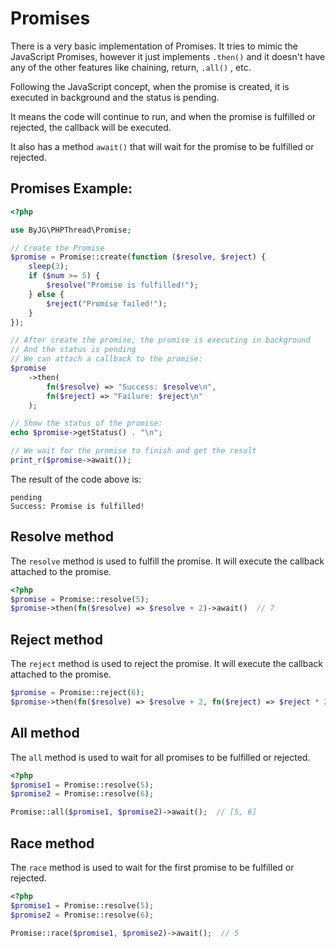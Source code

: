 # Promises

There is a very basic implementation of Promises. It tries to mimic the JavaScript Promises,
however it just implements `.then()` and it doesn't have any of the other features like chaining, return,  `.all()` ,
etc.

Following the JavaScript concept, when the promise is created, it is executed in background
and the status is pending.

It means the code will continue to run, and when the promise is fulfilled or rejected,
the callback will be executed.

It also has a method `await()` that will wait for the promise to be fulfilled or rejected.

## Promises Example:

```php
<?php

use ByJG\PHPThread\Promise;

// Create the Promise
$promise = Promise::create(function ($resolve, $reject) {
    sleep(3);
    if ($num >= 5) {
        $resolve("Promise is fulfilled!");
    } else {
        $reject("Promise failed!");
    }
});

// After create the promise, the promise is executing in background
// And the status is pending
// We can attach a callback to the promise:
$promise
    ->then(
        fn($resolve) => "Success: $resolve\n",
        fn($reject) => "Failure: $reject\n"
    );

// Show the status of the promise:
echo $promise->getStatus() . "\n";

// We wait for the promise to finish and get the result
print_r($promise->await());
```

The result of the code above is:

```
pending
Success: Promise is fulfilled!
```

## Resolve method

The `resolve` method is used to fulfill the promise. It will execute the callback attached to the promise.

```php
<?php
$promise = Promise::resolve(5);
$promise->then(fn($resolve) => $resolve + 2)->await()  // 7
```

## Reject method

The `reject` method is used to reject the promise. It will execute the callback attached to the promise.

```php
$promise = Promise::reject(6);
$promise->then(fn($resolve) => $resolve + 2, fn($reject) => $reject * 2)->await() // 12
```

## All method

The `all` method is used to wait for all promises to be fulfilled or rejected.

```php
<?php
$promise1 = Promise::resolve(5);
$promise2 = Promise::resolve(6);

Promise::all($promise1, $promise2)->await();  // [5, 6]
```

## Race method

The `race` method is used to wait for the first promise to be fulfilled or rejected.

```php
<?php
$promise1 = Promise::resolve(5);
$promise2 = Promise::resolve(6);

Promise::race($promise1, $promise2)->await();  // 5
```

